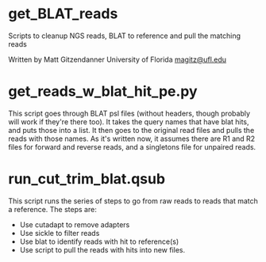 # get_BLAT_reads
Scripts to cleanup NGS reads, BLAT to reference and pull the matching reads

Written by Matt Gitzendanner
University of Florida
magitz@ufl.edu

# get_reads_w_blat_hit_pe.py
This script goes through BLAT psl files (without headers, though probably will work if they're there too). It takes the query names that have blat hits, and puts those into a list. It then goes to the original read files and pulls the reads with those names. As it's written now, it assumes there are R1 and R2 files for forward and reverse reads, and a singletons file for unpaired reads.

# run_cut_trim_blat.qsub
This script runs the series of steps to go from raw reads to reads that match a reference.
The steps are:
* Use cutadapt to remove adapters
* Use sickle to filter reads
* Use blat to identify reads with hit to reference(s)
* Use script to pull the reads with hits into new files.
